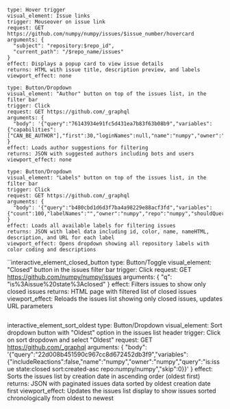 ```interactive_element_issue_hover
type: Hover trigger
visual_element: Issue links
trigger: Mouseover on issue link
request: GET https://github.com/numpy/numpy/issues/$issue_number/hovercard
arguments: {
  "subject": "repository:$repo_id",
  "current_path": "/$repo_name/issues"
}
effect: Displays a popup card to view issue details
returns: HTML with issue title, description preview, and labels
viewport_effect: none
```

```interactive_element_author_filter
type: Button/Dropdown
visual_element: "Author" button on top of the issues list, in the filter bar
trigger: Click
request: GET https://github.com/_graphql
arguments: {
  "body": '{"query":"76143934e91fc5d431ea7b83f63b08b9","variables":{"capabilities":["CAN_BE_AUTHOR"],"first":30,"loginNames":null,"name":"numpy","owner":"numpy","query":""}}'
}
effect: Loads author suggestions for filtering
returns: JSON with suggested authors including bots and users
viewport_effect: none
```

```interactive_element_label_filter
type: Button/Dropdown
visual_element: "Labels" button on top of the issues list, in the filter bar
trigger: Click
request: GET https://github.com/_graphql
arguments: {
  "body": '{"query":"b480cbd1d6d3f7ba4a98229e88acf3fd","variables":{"count":100,"labelNames":"","owner":"numpy","repo":"numpy","shouldQueryByNames":false}}'
}
effect: Loads all available labels for filtering issues
returns: JSON with label data including id, color, name, nameHTML, description, and URL for each label
viewport_effect: Opens dropdown showing all repository labels with color coding and descriptions
```

``ìnteractive_element_closed_button
type: Button/Toggle
visual_element: "Closed" button in the issues filter bar
trigger: Click
request: GET https://github.com/numpy/numpy/issues
arguments: {
  "q": "is%3Aissue%20state%3Aclosed"
}
effect: Filters issues to show only closed issues
returns: HTML page with filtered list of closed issues
viewport_effect: Reloads the issues list showing only closed issues, updates URL parameters
```

```
interactive_element_sort_oldest
type: Button/Dropdown
visual_element: Sort dropdown button with "Oldest" option in the issues list header
trigger: Click on sort dropdown and select "Oldest"
request: GET https://github.com/_graphql
arguments: {
  "body": '{"query":"22d008b451590c967cc8d672452db3f9","variables":{"includeReactions":false,"name":"numpy","owner":"numpy","query":"is:issue state:closed sort:created-asc repo:numpy/numpy","skip":0}}'
}
effect: Sorts the issues list by creation date in ascending order (oldest first)
returns: JSON with paginated issues data sorted by oldest creation date first
viewport_effect: Updates the issues list display to show issues sorted chronologically from oldest to newest
```